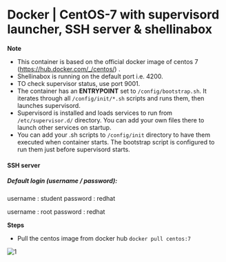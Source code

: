 # Docker | CentOS-7 with supervisord launcher, SSH server & shellinabox 

**Note** 
- This container is based on the official docker image of centos 7 (https://hub.docker.com/_/centos/) . 
- Shellinabox is running on the default port i.e. 4200. 
- TO check supervisor status, use port 9001.
- The container has an **ENTRYPOINT** set to `/config/bootstrap.sh`. It iterates through all `/config/init/*.sh` scripts and runs them, then launches supervisord.
- Supervisord is installed and loads services to run from `/etc/supervisor.d/` directory. You can add your own files there to launch other services on startup.
- You can add your .sh scripts to `/config/init` directory to have them executed when container starts. The bootstrap script is configured to run them just before supervisord starts.

####  SSH server
##### Default login (username / password):
username : student
password : redhat

username : root
password : redhat


**Steps**

- Pull the centos image from docker hub `docker pull centos:7`

![1](https://user-images.githubusercontent.com/24692095/51081404-b0880600-1714-11e9-9b06-b21fe66b417f.png)
